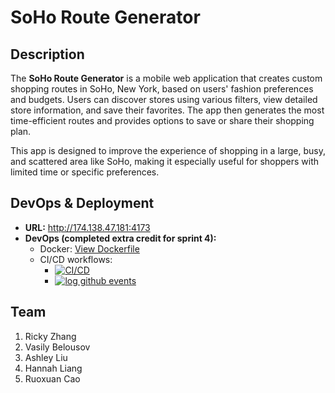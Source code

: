 # SoHo Route Generator

## Description
The **SoHo Route Generator** is a mobile web application that creates custom shopping routes in SoHo, New York, based on users' fashion preferences and budgets. Users can discover stores using various filters, view detailed store information, and save their favorites. The app then generates the most time-efficient routes and provides options to save or share their shopping plan.

This app is designed to improve the experience of shopping in a large, busy, and scattered area like SoHo, making it especially useful for shoppers with limited time or specific preferences.

## DevOps & Deployment
- **URL:** http://174.138.47.181:4173
- **DevOps (completed extra credit for sprint 4):**
  - Docker: [View Dockerfile](https://github.com/agiledev-students-fall2024/4-final-project-avocado-the-study-space-tracker/blob/master/docker-compose.yml)
  - CI/CD workflows: 
    - [![CI/CD](https://github.com/agiledev-students-fall2024/4-final-project-avocado-the-study-space-tracker/actions/workflows/main.yml/badge.svg)](https://github.com/agiledev-students-fall2024/4-final-project-avocado-the-study-space-tracker/actions/workflows/main.yml)
    - [![log github events](https://github.com/agiledev-students-fall2024/4-final-project-avocado-the-study-space-tracker/actions/workflows/event-logger.yml/badge.svg)](https://github.com/agiledev-students-fall2024/4-final-project-avocado-the-study-space-tracker/actions/workflows/event-logger.yml)

## Team
1. Ricky Zhang
2. Vasily Belousov
3. Ashley Liu
4. Hannah Liang
5. Ruoxuan Cao